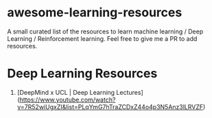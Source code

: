 # awesome-learning-resources
A small curated list of the resources to learn machine learning / Deep Learning / Reinforcement learning. Feel free to give me a PR to add resources.


# Deep Learning Resources

1. [DeepMind x UCL | Deep Learning Lectures] (https://www.youtube.com/watch?v=7R52wiUgxZI&list=PLqYmG7hTraZCDxZ44o4p3N5Anz3lLRVZF) <YouTube>
